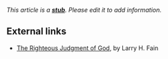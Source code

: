 *This article is a **[stub](http://www.theopedia.com/Category:Theopedia_stubs "Category:Theopedia stubs")**. Please edit it to add information.*
## External links

-   [The Righteous Judgment of God](http://www.watchmanmag.com/0106/010602.htm),
    by Larry H. Fain



